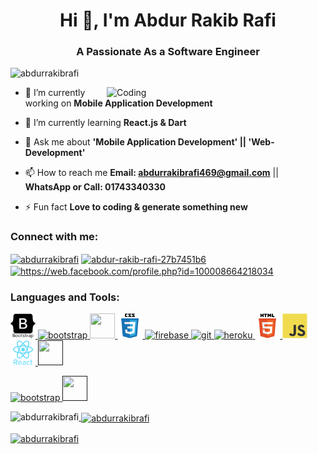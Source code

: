 <h1 align="center">Hi 👋, I'm Abdur Rakib Rafi</h1>
<h3 align="center">A Passionate As a Software Engineer</h3>

<p align="left"> <img src="https://komarev.com/ghpvc/?username=abdurrakibrafi&label=Profile%20views&color=0e75b6&style=flat" alt="abdurrakibrafi" /> </p>
<img align="right" alt="Coding" width="350" src="https://www.lambdatest.com/resources/images/news24.gif">

- 🔭 I’m currently working on **Mobile Application Development**

- 🌱 I’m currently learning **React.js & Dart**

- 💬 Ask me about **'Mobile Application Development' || 'Web-Development'**

- 📫 How to reach me **Email: abdurrakibrafi469@gmail.com** || **WhatsApp or Call: 01743340330**

- ⚡ Fun fact **Love to coding & generate something new**

<h3 align="left">Connect with me:</h3>
<p align="left">
<a href="https://twitter.com/abdurrakibrafi" target="blank"><img align="center" src="https://raw.githubusercontent.com/rahuldkjain/github-profile-readme-generator/master/src/images/icons/Social/twitter.svg" alt="abdurrakibrafi" height="30" width="40" /></a>
<a href="https://linkedin.com/in/abdur-rakib-rafi-27b7451b6" target="blank"><img align="center" src="https://raw.githubusercontent.com/rahuldkjain/github-profile-readme-generator/master/src/images/icons/Social/linked-in-alt.svg" alt="abdur-rakib-rafi-27b7451b6" height="30" width="40" /></a>
<a href="https://fb.com/https://web.facebook.com/profile.php?id=100008664218034" target="blank"><img align="center" src="https://raw.githubusercontent.com/rahuldkjain/github-profile-readme-generator/master/src/images/icons/Social/facebook.svg" alt="https://web.facebook.com/profile.php?id=100008664218034" height="30" width="40" /></a>
</p>

<h3 align="left">Languages and Tools:</h3>
<p align="left"> <a href="https://getbootstrap.com" target="_blank" rel="noreferrer">  <img src="https://raw.githubusercontent.com/devicons/devicon/master/icons/bootstrap/bootstrap-plain-wordmark.svg" alt="bootstrap" width="40" height="40"/> </a>  <a href="https://dart.dev/" target="_blank" rel="noreferrer">  <img src="https://summerofcode.withgoogle.com/media/org/dart/hsghljw4m6popf0x-360.png" alt="bootstrap" width="40" height="40"/>  <a href="https://flutter.dev/" target="_blank" rel="noreferrer">  <img src="https://play-lh.googleusercontent.com/5e7z5YCt7fplN4qndpYzpJjYmuzM2WSrfs35KxnEw-Ku1sClHRWHoIDSw3a3YS5WpGcI" width="40" height="40"/> <a href="https://www.w3schools.com/css/" target="_blank" rel="noreferrer"> <img src="https://raw.githubusercontent.com/devicons/devicon/master/icons/css3/css3-original-wordmark.svg" alt="css3" width="40" height="40"/> </a> <a href="https://firebase.google.com/" target="_blank" rel="noreferrer"> <img src="https://www.vectorlogo.zone/logos/firebase/firebase-icon.svg" alt="firebase" width="40" height="40"/> </a> <a href="https://git-scm.com/" target="_blank" rel="noreferrer"> <img src="https://www.vectorlogo.zone/logos/git-scm/git-scm-icon.svg" alt="git" width="40" height="40"/> </a> <a href="https://heroku.com" target="_blank" rel="noreferrer"> <img src="https://www.vectorlogo.zone/logos/heroku/heroku-icon.svg" alt="heroku" width="40" height="40"/> </a> <a href="https://www.w3.org/html/" target="_blank" rel="noreferrer"> <img src="https://raw.githubusercontent.com/devicons/devicon/master/icons/html5/html5-original-wordmark.svg" alt="html5" width="40" height="40"/> </a> <a href="https://developer.mozilla.org/en-US/docs/Web/JavaScript" target="_blank" rel="noreferrer"> <img src="https://raw.githubusercontent.com/devicons/devicon/master/icons/javascript/javascript-original.svg" alt="javascript" width="40" height="40"/> </a> <a href="https://reactjs.org/" target="_blank" rel="noreferrer"> <img src="https://raw.githubusercontent.com/devicons/devicon/master/icons/react/react-original-wordmark.svg" alt="react" width="40" height="40"/> </a>  <a href="" target="_blank" rel="noreferrer">  <img src="https://pbs.twimg.com/profile_images/1646938847576739841/vqw4Nmfx_400x400.jpg" width="40" height="40"/> </p>

<p><a href="" target="_blank" rel="noreferrer">  <img src="https://pbs.twimg.com/profile_images/1545098208556097536/rKXaODLl_400x400.jpg" alt="bootstrap" width="40" height="40"/> <a href="" target="_blank" rel="noreferrer">  <img src="https://images.ctfassets.net/mrop88jh71hl/55rrbZfwMaURHZKAUc5oOW/9e5fe805eb03135b82e962e92169ce6d/python-programming-language.png" width="40" height="40"/> </p>

<p><img align="left" src="https://github-readme-stats.vercel.app/api/top-langs?username=abdurrakibrafi&show_icons=true&locale=en&layout=compact" alt="abdurrakibrafi" /></p>

<p>&nbsp;<img align="center" src="https://github-readme-stats.vercel.app/api?username=abdurrakibrafi&show_icons=true&locale=en" alt="abdurrakibrafi" /></p>

<p><img align="center" src="https://github-readme-streak-stats.herokuapp.com/?user=abdurrakibrafi&" alt="abdurrakibrafi" /></p>
